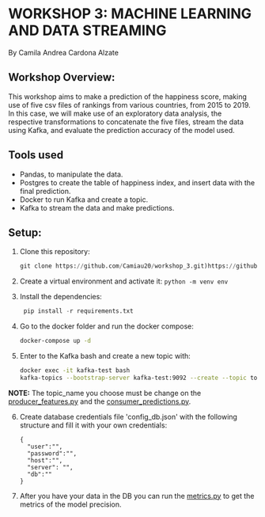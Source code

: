 # WORKSHOP 3: MACHINE LEARNING AND DATA STREAMING
By Camila Andrea Cardona Alzate

## Workshop Overview:

This workshop aims to make a prediction of the happiness score, making use of five csv files of rankings from various countries, from 2015 to 2019. In this case, we will make use of an exploratory data analysis, the respective transformations to concatenate the five files, stream the data using Kafka, and evaluate the prediction accuracy of the model used. 

## Tools used
- Pandas, to manipulate the data.
- Postgres to create the table of happiness index, and insert data with the final prediction.
- Docker to run Kafka and create a topic.
- Kafka to stream the data and make predictions.

## Setup:

1. Clone this repository:
   
    ```python
    git clone https://github.com/Camiau20/workshop_3.git)https://github.com/Camiau20/workshop_3.git
    ```
2. Create a virtual environment and activate it:
   `python -m venv env`

3. Install the dependencies:
   
   ```python
    pip install -r requirements.txt
    ```
4. Go to the docker folder and run the docker compose:

    ```bash
    docker-compose up -d
    ```

5. Enter to the Kafka bash and create a new topic with:
    
    ```bash
    docker exec -it kafka-test bash
    kafka-topics --bootstrap-server kafka-test:9092 --create --topic topic_name
    ```
**NOTE:** The topic_name you choose must be change on the [producer_features.py](services/producer_features.py) and the [consumer_predictions.py](services/consumer_predictions.py).

6. Create database credentials file 'config_db.json' with the following structure and fill it with your own credentials:
    ```
    {
      "user":"",
      "password":"",
      "host":"",
      "server": "",
      "db":""
    }
    ```
7. After you have your data in the DB you can run the [metrics.py](metrics.py) to get the metrics of the model precision. 
